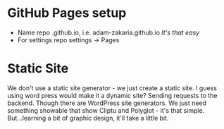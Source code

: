 # GitHub Pages setup
* Name repo <repo>.github.io, i.e. adam-zakaria.github.io *It's that easy*
* For settings repo settings -> Pages

# Static Site
We don't use a static site generator - we just create a static site. I guess using word press would make it a dynamic site? Sending requests to the backend. Though there are WordPress site generators. We just need something showable that show Cliptu and Polyglot - it's that simple. But...learning a bit of graphic design, it'll take a little bit.
